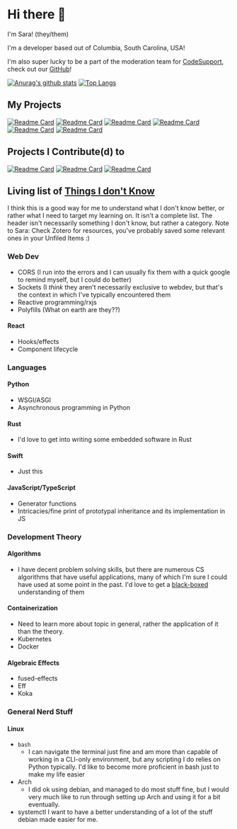 # Hi there 👋

I'm Sara! (they/them)

I'm a developer based out of Columbia, South Carolina, USA! 

I'm also super lucky to be a part of the moderation team for [CodeSupport](https://codesupport.dev/), check out our [GitHub](https://github.com/codesupport)!

[![Anurag's github stats](https://github-readme-stats.vercel.app/api?username=saramaebee)](https://github.com/anuraghazra/github-readme-stats)
[![Top Langs](https://github-readme-stats.vercel.app/api/top-langs/?username=saramaebee&layout=compact)](https://github.com/anuraghazra/github-readme-stats)

## My Projects

[![Readme Card](https://github-readme-stats.vercel.app/api/pin/?username=SMSpotifY&repo=SMSpotifY)](https://github.com/SMSpotifY/SMSpotifY)
[![Readme Card](https://github-readme-stats.vercel.app/api/pin/?username=saramaebee&repo=advent_of_code)](https://github.com/saramaebee/advent_of_code)
[![Readme Card](https://github-readme-stats.vercel.app/api/pin/?username=saramaebee&repo=free-code-camp-quotes-project)](https://github.com/saramaebee/free-code-camp-quotes-project)
[![Readme Card](https://github-readme-stats.vercel.app/api/pin/?username=saramaebee&repo=free-code-camp-markdown-previewer)](https://github.com/saramaebee/free-code-camp-markdown-previewer)
[![Readme Card](https://github-readme-stats.vercel.app/api/pin/?username=saramaebee&repo=chromium-pickle-ts)](https://github.com/saramaebee/chromium-pickle-ts)
[![Readme Card](https://github-readme-stats.vercel.app/api/pin/?username=saramaebee&repo=mod-bot)](https://github.com/saramaebee/mod-bot)

## Projects I Contribute(d) to

[![Readme Card](https://github-readme-stats.vercel.app/api/pin/?username=codesupport&repo=discord-bot)](https://github.com/saramaebee/chromium-pickle-ts)
[![Readme Card](https://github-readme-stats.vercel.app/api/pin/?username=christopherwk210&repo=gm-bot)](https://github.com/christopherwk210/gm-bot)
[![Readme Card](https://github-readme-stats.vercel.app/api/pin/?username=sleeyax&repo=asarmor)](https://github.com/sleeyax/asarmor)



## Living list of [Things I don't Know](https://overreacted.io/things-i-dont-know-as-of-2018/)

I think this is a good way for me to understand what I don't know better, or rather what I need to target my learning on. It isn't a complete list. The header isn't necessarily something I don't know, but rather a category. Note to Sara: Check Zotero for resources, you've probably saved some relevant ones in your Unfiled Items :) 

### Web Dev
- CORS (I run into the errors and I can usually fix them with a quick google to remind myself, but I could do better)
- Sockets (I _think_ they aren't necessarily exclusive to webdev, but that's the context in which I've typically encountered them
- Reactive programming/rxjs
- Polyfills (What on earth are they??)

#### React 
- Hooks/effects
- Component lifecycle

### Languages

#### Python
- WSGI/ASGI
- Asynchronous programming in Python

#### Rust
- I'd love to get into writing some embedded software in Rust

#### Swift
- Just this

#### JavaScript/TypeScript
- Generator functions
- Intricacies/fine print of prototypal inheritance and its implementation in JS

### Development Theory

#### Algorithms
- I have decent problem solving skills, but there are numerous CS algorithms that have useful applications, many of which I'm sure I could have used at some point in the past. I'd love to get a [black-boxed](https://www.youtube.com/watch?v=RDzsrmMl48I) understanding of them

#### Containerization
- Need to learn more about topic in general, rather the application of it than the theory.
- Kubernetes
- Docker

#### Algebraic Effects
- fused-effects
- Eff
- Koka

### General Nerd Stuff

#### Linux
- `bash`
  - I can navigate the terminal just fine and am more than capable of working in a CLI-only environment, but any scripting I do relies on Python typically. I'd like to become more proficient in bash just to make my life easier
- Arch
  - I did ok using debian, and managed to do most stuff fine, but I would very much like to run through setting up Arch and using it for a bit eventually.
- systemctl
I want to have a better understanding of a lot of the stuff debian made easier for me.
